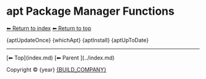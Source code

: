 # apt Package Manager Functions

[⬅ Return to index](index.md)
[⬅ Return to top](../index.md)

{aptUpdateOnce}
{whichApt}
{aptInstall}
{aptUpToDate}

<!-- TEMPLATE footer 4 -->
<hr />
[⬅ Top](index.md) [⬅ Parent ](../index.md)

Copyright &copy; {year} [{BUILD_COMPANY}]({BUILD_COMPANY_LINK}{title})
